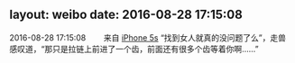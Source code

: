 layout: weibo
date: 2016-08-28 17:15:08
---
<meta name="referrer" content="no-referrer" />

2016-08-28 17:15:08  &nbsp;&nbsp;&nbsp;&nbsp;&nbsp;&nbsp; 来自 <a href="sinaweibo://customweibosource" rel="nofollow">iPhone 5s</a>
“找到女人就真的没问题了么”，走兽感叹道，“那只是拉链上前进了一个齿，前面还有很多个齿等着你啊……” ​​​
